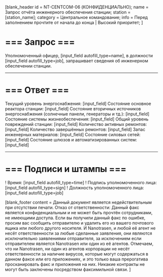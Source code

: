 [blank_header
id = NT-CENTCOM-06 (КОНФИДЕНЦИАЛЬНО);
name = Запрос отчёта инженерного обеспечения станции;
station = [station_name];
category = Центральное командование;
info = Перед заполнением прочтите от начала до конца | Высокий приоритет;
]

# === Запрос ===

Уполномоченный офицер, [input_field autofill_type=name], в должности [input_field autofill_type=job], запрашивает сведения об инженерном обеспечении станции.

---

# === Ответ ===

Текущий уровень энергоснабжения: [input_field]
Состояние основное реактора станции: [input_field]
Состояние вторичных источников энергоснабжения (солнечные панели, генераторы и тд.): [input_field]
Состояние системы жизнеобеспечения: [input_field]
Общий уровень повреждений станции: [input_field]
Количество активных ремонтов: [input_field]
Количество завершённых ремонтов: [input_field]
Запас инженерных материалов: [input_field]
Состояние силовых сетей: [input_field]
Состояние шлюзов и автоматизированных систем: [input_field]

---

# === Подписи и штампы ===

! Время: [input_field autofill_type=time]
! Подпись уполномоченного лица: [input_field autofill_type=sign]
! Должность уполномоченного лица: [input_field autofill_type=job]

[blank_footer
content = Данный документ является недействительным при отсутствии печати.
Отказ от ответственности: Данный факс является конфиденциальным и не может быть прочтён сотрудниками, не имеющими доступа. Если вы получили данный факс по ошибке, просим вас сообщить отправителю и удалить его из вашего почтового ящика или любого другого носителя. И Nanotrasen, и любой её агент не несёт ответственности за любые сделанные заявления, они являются исключительно заявлениями отправителя, за исключением если отправителем является Nanotrasen или один из её агентов. Отмечаем, что ни Nanotrasen, ни один из агентов корпорации не несёт ответственности за наличие вирусов, которые могут содержаться в данном факсе или его приложениях, и это только ваша прерогатива просканировать факс и приложения на них. Никакие контракты не могут быть заключены посредством факсимильной связи.
]

